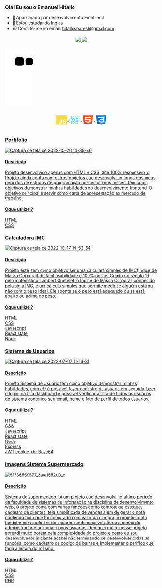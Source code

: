 ### Olá! Eu sou o Emanuel Hitallo 


- 🔭 Apaixonado por desenvolvimento Front-end
- 🌱 Estou estudando Ingles 
- 📫 Contate-me no email: hitallosoares1@gmail.com

<div align="center">
  <a href="https://github.com/Emanuel0001">
  <img height="180em" src="https://github-readme-stats.vercel.app/api?username=Emanuel0001&show_icons=true&theme=chartreuse-dark&include_all_commits=true&count_private=true"/>
  <img height="180em" src="https://github-readme-stats.vercel.app/api/top-langs/?username=Emanuel0001&layout=compact&langs_count=7&theme=chartreuse-dark"/>
</div>

![Snake animation](https://github.com/Emanuel0001/Emanuel0001/blob/output/github-contribution-grid-snake.svg)

  <div align="center" style="display: inline_block"><br>
  <img align="center" alt="Rafa-Js" height="30" width="40" src="https://raw.githubusercontent.com/devicons/devicon/master/icons/javascript/javascript-plain.svg">
 
  <img align="center" alt="Rafa-React" height="30" width="40" src="https://raw.githubusercontent.com/devicons/devicon/master/icons/react/react-original.svg">
  <img align="center" alt="Rafa-HTML" height="30" width="40" src="https://raw.githubusercontent.com/devicons/devicon/master/icons/html5/html5-original.svg">
  <img align="center" alt="Rafa-CSS" height="30" width="40" src="https://raw.githubusercontent.com/devicons/devicon/master/icons/css3/css3-original.svg">
 
  </div>
  <br>
  
  ###  Portifólio
  
  ![Captura de tela de 2022-10-20 14-39-46](https://user-images.githubusercontent.com/100162081/197020053-6b2c74e8-9bcd-4d2c-8800-396462bba183.png)
  #### Descrição
  Projeto desenvolvido apenas com HTML e CSS, Site 100% responsivo, o Projeto ainda conta com outros projetos que desenvolvi ao longo dos meus periodos de 
  estudos de programação nesses ultimos meses. tem como objetivos demonstrar minhas habilidades no desenvolvimento frontend, O objetivo principal e servir  como carta de apresentação ao mercado de trabalho.
  #### Oque utilizei?
  HTML <br>
  CSS <br>
  
  ###  Calculadora IMC
  ![Captura de tela de 2022-10-17 14-53-54](https://user-images.githubusercontent.com/100162081/197020047-525f3e6a-4a05-49d8-8454-5d5a40e0a332.png)
  #### Descrição
   Projeto este, tem como objetivo ser uma calculara simples de IMC(Índice de Massa Corporal) de facil
  usabilidade e 100% online. 
  Criado no século 19 pelo matemático Lambert Quételet, o Índice de Massa Corporal, conhecido pela sigla IMC, é um cálculo simples que permite medir se       alguém está ou não com o peso ideal. Ele aponta se o peso está adequado ou se está abaixo ou acima do peso.
  #### Oque utilizei?
  HTML <br>
  CSS <br>
  Javascript <br>
  React state <br>
  Node <br>
  
   ###  Sistema de Usuários
  ![Captura de tela de 2022-07-07 11-16-31](https://user-images.githubusercontent.com/100162081/197020104-e17249cd-3f35-4a77-b995-85dbc0264bf2.png)
   #### Descrição
  Projeto Sistema de Usuário tem como objetivo demonstrar minhas habilidades, com ele é possivel fazer cadastro do usuario em seguida fazer o login,
  na tela dashboard é possivel verificar a lista de todos os usuarios do sistema contendo seu email, nome e foto de perfil de todos usuarios.
  
   #### Oque utilizei?
  HTML <br>
  CSS <br>
  Javascript <br>
  React state <br>
  Node <br>
  Express <br>
  JWT cookie <br
  Base64 <br>
 ### Imagens Sistema Supermercado
  
  ![51736559577_3afa1552d0_c](https://user-images.githubusercontent.com/100162081/197021288-14a9dbb5-27c7-4536-a988-a02e3ae55c79.jpg) 
  
  #### Descrição
  Sistema de supermecado foi um projeto que desenvolvi no ultimo periodo da faculdade de sistemas de informação na disciplina de desenvolvimento web, O projeto conta com varias funções como controle de estoque, cadastro de clientes, tela simplificada de vendas alem de gerar o nota contendo tudo que foi comprado com valor da compra, o projeto conta também com cadastro de usuario sendo possivel alterar a senha do administrador e adcionar novos usuarios. dediquei muito nesse projeto aprendi muito porém pela complexidade do projeto e como eu sou desenvolvedor iniciante acabei não terminando de desenvolver todas as funções. como cadastro de codigo de barras e implementar o perifico que faria a leitura do mesmo. 
  #### Oque utilizei?
  HTML <br>
  CSS <br>
  PHP <br>
